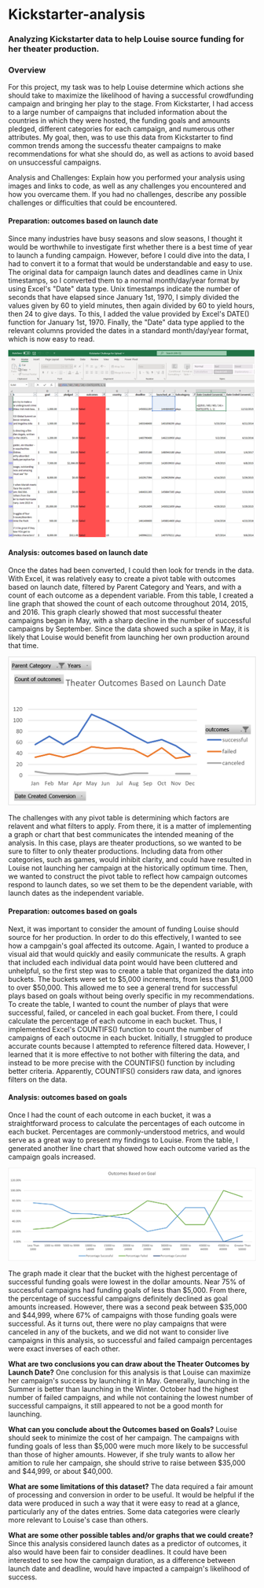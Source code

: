 # Kickstarter-analysis
### Analyzing Kickstarter data to help Louise source funding for her theater production.

### Overview
For this project, my task was to help Louise determine which actions she should take to maximize the likelihood of having a successful crowdfunding campaign and bringing her play to the stage. From Kickstarter, I had access to a large number of campaigns that included information about the countries in which they were hosted, the funding goals and amounts pledged, different categories for each campaign, and numerous other attributes. My goal, then, was to use this data from Kickstarter to find common trends among the successfu theater campaigns to make recommendations for what she should do, as well as actions to avoid based on unsuccessful campaigns.

Analysis and Challenges: Explain how you performed your analysis using images and links to code, as well as any challenges you encountered and how you overcame them. If you had no challenges, describe any possible challenges or difficulties that could be encountered.

#### Preparation: outcomes based on launch date
Since many industries have busy seasons and slow seasons, I thought it would be worthwhile to investigate first whether there is a best time of year to launch a funding campaign. However, before I could dive into the data, I had to convert it to a format that would be understandable and easy to use. The original data for campaign launch dates and deadlines came in Unix timestamps, so I converted them to a normal month/day/year format by using Excel's "Date" data type. Unix timestamps indicate the number of seconds that have elapsed since January 1st, 1970, I simply divided the values given by 60 to yield minutes, then again divided by 60 to yield hours, then 24 to give days. To this, I added the value provided by Excel's DATE() function for January 1st, 1970. Finally, the "Date" data type applied to the relevant columns provided the dates in a standard month/day/year format, which is now easy to read. 

![Date Conversion Screenshot](https://github.com/veachk90/Kickstarter-analysis/blob/main/DateConversions.png)

#### Analysis: outcomes based on launch date
Once the dates had been converted, I could then look for trends in the data. With Excel, it was relatively easy to create a pivot table with outcomes based on launch date, filtered by Parent Category and Years, and with a count of each outcome as a dependent variable. From this table, I created a line graph that showed the count of each outcome throughout 2014, 2015, and 2016. This graph clearly showed that most successful theater campaigns began in May, with a sharp decline in the number of successful campaigns by September. Since the data showed such a spike in May, it is likely that Louise would benefit from launching her own production around that time.

![Theater Outcomes and Launch Dates](https://github.com/veachk90/Kickstarter-analysis/blob/main/Theater_Outcomes_vs_Launch.png)

The challenges with any pivot table is determining which factors are relavent and what filters to apply. From there, it is a matter of implementing a graph or chart that best communicates the intended meaning of the analysis. In this case, plays are theater productions, so we wanted to be sure to filter to only theater productions. Including data from other categories, such as games, would inhibit clarity, and could have resulted in Louise not launching her campaign at the historically optimum time. Then, we wanted to construct the pivot table to reflect how campaign outcomes respond to launch dates, so we set them to be the dependent variable, with launch dates as the independent variable. 

#### Preparation: outcomes based on goals
Next, it was important to consider the amount of funding Louise should source for her production. In order to do this effectively, I wanted to see how a campgain's goal affected its outcome. Again, I wanted to produce a visual aid that would quickly and easily communicate the results. A graph that included each individual data point would have been cluttered and unhelpful, so the first step was to create a table that organized the data into buckets. The buckets were set to $5,000 increments, from less than $1,000 to over $50,000. This allowed me to see a general trend for successful plays based on goals without being overly specific in my recommendations. To create the table, I wanted to count the number of plays that were successful, failed, or canceled in each goal bucket. From there, I could calculate the percentage of each outcome in each bucket. Thus, I implemented Excel's COUNTIFS() function to count the number of campaigns of each outocme in each bucket. Initially, I struggled to produce accurate counts because I attempted to reference filtered data. However, I learned that it is more effective to not bother with filtering the data, and instead to be more precise with the COUNTIFS() function by including better criteria. Apparently, COUNTIFS() considers raw data, and ignores filters on the data.

#### Analysis: outcomes based on goals
Once I had the count of each outcome in each bucket, it was a straightforward process to calculate the percentages of each outcome in each bucket. Percentages are commonly-understood metrics, and would serve as a great way to present my findings to Louise. From the table, I generated another line chart that showed how each outcome varied as the campaign goals increased. 

![Outcomes of Plays Based on Goals](https://github.com/veachk90/Kickstarter-analysis/blob/main/Outcomes_vs_Goals.png.png)

The graph made it clear that the bucket with the highest percentage of successful funding goals were lowest in the dollar amounts. Near 75% of successful campaigns had funding goals of less than $5,000. From there, the percentage of successful campaigns definitely declined as goal amounts increased. However, there was a second peak between $35,000 and $44,999, where 67% of campaigns with those funding goals were successful. As it turns out, there were no play campaigns that were canceled in any of the buckets, and we did not want to consider live campaigns in this analysis, so successful and failed campaign percentages were exact inverses of each other. 

**What are two conclusions you can draw about the Theater Outcomes by Launch Date?**
One conclusion for this analysis is that Louise can maximize her campaign's success by launching it in May. Generally, launching in the Summer is better than launching in the Winter. October had the highest number of failed campaigns, and while not containing the lowest number of successful campaigns, it still appeared to not be a good month for launching.

**What can you conclude about the Outcomes based on Goals?**
Louise should seek to minimize the cost of her campaign. The campaigns with funding goals of less than $5,000 were much more likely to be successful than those of higher amounts. However, if she truly wants to allow her amition to rule her campaign, she should strive to raise between $35,000 and $44,999, or about $40,000. 

**What are some limitations of this dataset?**
The data required a fair amount of processing and conversion in order to be useful. It would be helpful if the data were produced in such a way that it were easy to read at a glance, particularly any of the dates entries. Some data categories were clearly more relevant to Louise's case than others. 

**What are some other possible tables and/or graphs that we could create?**
Since this analysis considered launch dates as a predictor of outcomes, it also would have been fair to consider deadlines. It could have been interested to see how the campaign duration, as a difference between launch date and deadline, would have impacted a campaign's likelihood of success. 
